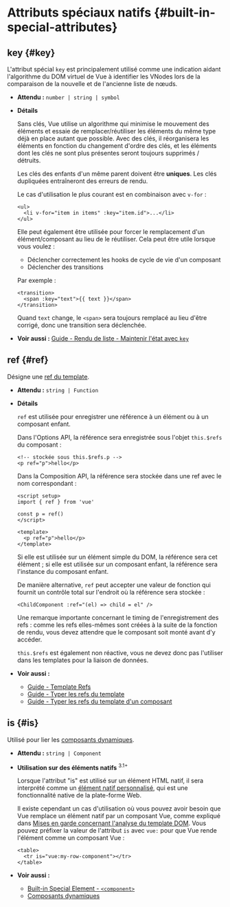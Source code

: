 # Attributs spéciaux natifs {#built-in-special-attributes}

## key {#key}

L'attribut spécial `key` est principalement utilisé comme une indication aidant l'algorithme du DOM virtuel de Vue à identifier les VNodes lors de la comparaison de la nouvelle et de l'ancienne liste de nœuds.

- **Attendu :** `number | string | symbol`

- **Détails**

  Sans clés, Vue utilise un algorithme qui minimise le mouvement des éléments et essaie de remplacer/réutiliser les éléments du même type déjà en place autant que possible. Avec des clés, il réorganisera les éléments en fonction du changement d'ordre des clés, et les éléments dont les clés ne sont plus présentes seront toujours supprimés / détruits.

  Les clés des enfants d'un même parent doivent être **uniques**. Les clés dupliquées entraîneront des erreurs de rendu.

  Le cas d'utilisation le plus courant est en combinaison avec `v-for` :

  ```vue-html
  <ul>
    <li v-for="item in items" :key="item.id">...</li>
  </ul>
  ```

  Elle peut également être utilisée pour forcer le remplacement d'un élément/composant au lieu de le réutiliser. Cela peut être utile lorsque vous voulez :

  - Déclencher correctement les hooks de cycle de vie d'un composant
  - Déclencher des transitions

  Par exemple :

  ```vue-html
  <transition>
    <span :key="text">{{ text }}</span>
  </transition>
  ```

  Quand `text` change, le `<span>` sera toujours remplacé au lieu d'être corrigé, donc une transition sera déclenchée.

- **Voir aussi :** [Guide - Rendu de liste - Maintenir l'état avec `key`](/guide/essentials/list.html#maintaining-state-with-key)

## ref {#ref}

Désigne une [ref du template](/guide/essentials/template-refs.html).

- **Attendu :** `string | Function`

- **Détails**

  `ref` est utilisée pour enregistrer une référence à un élément ou à un composant enfant.

  Dans l'Options API, la référence sera enregistrée sous l'objet `this.$refs` du composant :

  ```vue-html
  <!-- stockée sous this.$refs.p -->
  <p ref="p">hello</p>
  ```

  Dans la Composition API, la référence sera stockée dans une ref avec le nom correspondant :

  ```vue
  <script setup>
  import { ref } from 'vue'

  const p = ref()
  </script>

  <template>
    <p ref="p">hello</p>
  </template>
  ```

  Si elle est utilisée sur un élément simple du DOM, la référence sera cet élément ; si elle est utilisée sur un composant enfant, la référence sera l'instance du composant enfant.

  De manière alternative, `ref` peut accepter une valeur de fonction qui fournit un contrôle total sur l'endroit où la référence sera stockée :

  ```vue-html
  <ChildComponent :ref="(el) => child = el" />
  ```

  Une remarque importante concernant le timing de l'enregistrement des refs : comme les refs elles-mêmes sont créées à la suite de la fonction de rendu, vous devez attendre que le composant soit monté avant d'y accéder.

  `this.$refs` est également non réactive, vous ne devez donc pas l'utiliser dans les templates pour la liaison de données.

- **Voir aussi :**
  - [Guide - Template Refs](/guide/essentials/template-refs.html)
  - [Guide - Typer les refs du template](/guide/typescript/composition-api.html#typing-template-refs) <sup class="vt-badge ts" />
  - [Guide - Typer les refs du template d'un composant](/guide/typescript/composition-api.html#typing-component-template-refs) <sup class="vt-badge ts" />

## is {#is}

  Utilisé pour lier les [composants dynamiques](/guide/essentials/component-basics.html#dynamic-components).

- **Attendu :** `string | Component`

- **Utilisation sur des éléments natifs** <sup class="vt-badge">3.1+</sup>

  Lorsque l'attribut "is" est utilisé sur un élément HTML natif, il sera interprété comme un [élément natif personnalisé](https://html.spec.whatwg.org/multipage/custom-elements.html#custom-elements-customized-builtin-example), qui est une fonctionnalité native de la plate-forme Web.

  Il existe cependant un cas d'utilisation où vous pouvez avoir besoin que Vue remplace un élément natif par un composant Vue, comme expliqué dans [Mises en garde concernant l'analyse du template DOM](/guide/essentials/component-basics.html#dom-template-parsing-caveats). Vous pouvez préfixer la valeur de l'attribut `is` avec `vue:` pour que Vue rende l'élément comme un composant Vue :

  ```vue-html
  <table>
    <tr is="vue:my-row-component"></tr>
  </table>
  ```

- **Voir aussi :**

  - [Built-in Special Element - `<component>`](/api/built-in-special-elements.html#component)
  - [Composants dynamiques](/guide/essentials/component-basics.html#dynamic-components)
